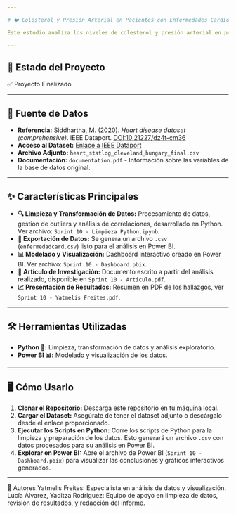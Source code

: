 ```yaml
---

# ❤️ Colesterol y Presión Arterial en Pacientes con Enfermedades Cardiovasculares Mayores de 50 Años: Un Análisis Diferenciado por Sexo

Este estudio analiza los niveles de colesterol y presión arterial en personas mayores de 50 años como factores de riesgo en pacientes con enfermedades cardiovasculares, diferenciando entre hombres y mujeres. El análisis se llevó a cabo con Python 🐍, evaluando variables como edad, sexo, colesterol y presión arterial en un conjunto de datos de pacientes con antecedentes cardiovasculares.

---
```


## 🚀 Estado del Proyecto
✅ Proyecto Finalizado

---

## 📁 Fuente de Datos

- **Referencia:** Siddhartha, M. (2020). *Heart disease dataset (comprehensive)*. IEEE Dataport. [DOI:10.21227/dz4t-cm36](https://dx.doi.org/10.21227/dz4t-cm36)
- **Acceso al Dataset:** [Enlace a IEEE Dataport](https://ieee-dataport.org/open-access/heart-disease-dataset-comprehensive)
- **Archivo Adjunto:** `heart_statlog_cleveland_hungary_final.csv`
- **Documentación:** `documentation.pdf` - Información sobre las variables de la base de datos original.

---

## ✨ Características Principales

- **🔍 Limpieza y Transformación de Datos:** Procesamiento de datos, gestión de outliers y análisis de correlaciones, desarrollado en Python. Ver archivo: `Sprint 10 - Limpieza Python.ipynb`.
- **📄 Exportación de Datos:** Se genera un archivo `.csv` (`enfermedadcard.csv`) listo para el análisis en Power BI.
- **📊 Modelado y Visualización:** Dashboard interactivo creado en Power BI. Ver archivo: `Sprint 10 - Dashboard.pbix`.
- **📝 Artículo de Investigación:** Documento escrito a partir del análisis realizado, disponible en `Sprint 10 - Artículo.pdf`.
- **📈 Presentación de Resultados:** Resumen en PDF de los hallazgos, ver `Sprint 10 - Yatmelis Freites.pdf`.

---

## 🛠️ Herramientas Utilizadas

- **Python 🐍:** Limpieza, transformación de datos y análisis exploratorio.
- **Power BI 📊:** Modelado y visualización de los datos.

---

## 🖥️ Cómo Usarlo

1. **Clonar el Repositorio:** Descarga este repositorio en tu máquina local.
2. **Cargar el Dataset:** Asegúrate de tener el dataset adjunto o descárgalo desde el enlace proporcionado.
3. **Ejecutar los Scripts en Python:** Corre los scripts de Python para la limpieza y preparación de los datos. Esto generará un archivo `.csv` con datos procesados para su análisis en Power BI.
4. **Explorar en Power BI:** Abre el archivo de Power BI (`Sprint 10 - Dashboard.pbix`) para visualizar las conclusiones y gráficos interactivos generados.

---

👥 Autores
Yatmelis Freites: Especialista en análisis de datos y visualización.
Lucía Álvarez, Yaditza Rodriguez: Equipo de apoyo en limpieza de datos, revisión de resultados, y redacción del informe.

